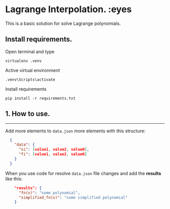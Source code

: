 # **Lagrange Interpolation.** :eyes

This is a basic solution for solve Lagrange polynomials.

## **Install requirements.**

Open terminal and type

```shell
virtualenv .venv
```

Active virtual environment

```shell
.venv\Scripts\activate
```

Install requirements

```shell
pip install -r requirements.txt
```

## 1. **How to use.**

---

Add more elements to `data.json` more elements with this structure:

```json
  {
    "data": {
      "xi": [value1, value2, valueN],
      "fi": [value1, value2, valueN]
    }
  }
```

When you use code for resolve `data.json` file changes and add the **results** like this:

```json
    "results": {
      "fn(x)": "some polynomial",
      "simplified_fn(x)": "some simplified polynomial"
    }
```
